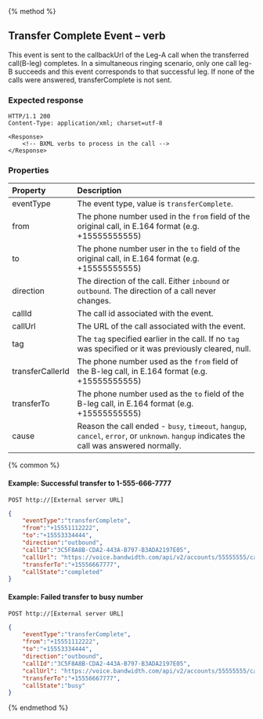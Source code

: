 {% method %}
##  Transfer Complete Event – <Transfer> verb
This event is sent to the callbackUrl of the Leg-A call when the transferred call(B-leg) completes. 
In a simultaneous ringing scenario, only one call leg-B succeeds and this event corresponds to that successful leg. If none of the calls were answered, transferComplete is not sent. 

### Expected response
```http
HTTP/1.1 200
Content-Type: application/xml; charset=utf-8

<Response>
    <!-- BXML verbs to process in the call -->
</Response>
```


### Properties
| Property   | Description                                                                                                                                                                    |
|:-----------|:-------------------------------------------------------------------------------------------------------------------------------------------------------------------------------|
| eventType  | The event type, value is `transferComplete`.                                                                                                                                   |
| from       | The phone number used in the `from` field of the original call, in E.164 format (e.g. +15555555555)|
| to         | The phone number user in the `to` field of the original call, in E.164 format (e.g. +15555555555)  |
| direction  | The direction of the call. Either `inbound` or `outbound`. The direction of a call never changes.                                                                                 |
| callId     | The call id associated with the event.                                                                                                                                         || callUrl   | The URL of the call associated with the event.                                                                                                                       |
| callUrl   | The URL of the call associated with the event.                                                                                                                       |
| tag        | The `tag` specified earlier in the call. If no `tag` was specified or it was previously cleared, null.                                                                                                                        |
| transferCallerId | The phone number used as the `from` field of the B-leg call, in E.164 format (e.g. +15555555555)  |
| transferTo | The phone number used as the `to` field of the B-leg call, in E.164 format (e.g. +15555555555) |
| cause      | Reason the call ended - `busy`, `timeout`, `hangup`, `cancel`, `error`, or `unknown`. `hangup` indicates the call was answered normally. |

{% common %}

#### Example: Successful transfer to 1-555-666-7777

```
POST http://[External server URL]
```

```json
{
	"eventType":"transferComplete",
	"from":"+15551112222",
	"to":"+15553334444",
	"direction":"outbound",
	"callId":"3C5F8A8B-CDA2-443A-B797-B3ADA2197E05",
    "callUrl": "https://voice.bandwidth.com/api/v2/accounts/55555555/calls/3C5F8A8B-CDA2-443A-B797-B3ADA2197E05",
	"transferTo":"+15556667777",
	"callState":"completed"
}
```

#### Example: Failed transfer to busy number

```
POST http://[External server URL]
```

```json
{
	"eventType":"transferComplete",
	"from":"+15551112222",
	"to":"+15553334444",
	"direction":"outbound",
	"callId":"3C5F8A8B-CDA2-443A-B797-B3ADA2197E05",
    "callUrl": "https://voice.bandwidth.com/api/v2/accounts/55555555/calls/3C5F8A8B-CDA2-443A-B797-B3ADA2197E05",
	"transferTo":"+15556667777",
	"callState":"busy"
}
```

{% endmethod %}
